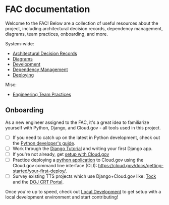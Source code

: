 # FAC documentation

Welcome to the FAC!  Below are a collection of useful resources about the project, including architectural decision records, dependency management, diagrams, team practices, onboarding, and more.

System-wide:
* [Architectural Decision Records](./architecture/decisions)
* [Diagrams](./architecture/diagrams/)
* [Development](./development.md)
* [Dependency Management](./dependency-management.md)
* [Deploying](./deploying.md)

Misc:
* [Engineering Team Practices](./engineering-team-practices.md)

## Onboarding

As a new engineer assigned to the FAC, it's a great idea to familiarize yourself with Python, Django, and Cloud.gov - all tools used in this project.

 - [ ] If you need to catch up on the latest in Python development, check out the [Python developer's guide](https://devguide.python.org/).
 - [ ] Work through the [Django Tutorial](https://docs.djangoproject.com/en/4.0/intro/tutorial01/) and writing your first Django app.
 - [ ] If you're not already, get [setup with Cloud.gov](https://cloud.gov/docs/getting-started/setup/)
 - [ ] Practice deploying a [python application](https://github.com/cloud-gov/cf-hello-worlds/tree/main/python-flask) to Cloud.gov using the Cloud.gov command line interface (CLI): https://cloud.gov/docs/getting-started/your-first-deploy/.
 - [ ] Survey existing TTS projects which use Django+Cloud.gov like: [Tock](https://github.com/18F/tock) and the [DOJ CRT Portal](https://github.com/usdoj-crt/crt-portal).

Once you're up to speed, check out [Local Development](./local-development.md) to get setup with a local development environment and start contributing!
